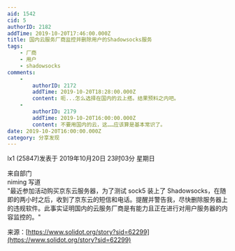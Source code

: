 ```yaml
---
aid: 1542
cid: 5
authorID: 2182
addTime: 2019-10-20T17:46:00.000Z
title: 国内云服务厂商监控并删除用户的Shadowsocks服务
tags:
    - 厂商
    - 用户
    - shadowsocks
comments:
    -
        authorID: 2172
        addTime: 2019-10-20T18:28:00.000Z
        content: 呃...怎么选择在国内的云上搭。结果预料之内吧。
    -
        authorID: 2179
        addTime: 2019-10-20T16:00:00.000Z
        content: 不要用国内的云，这……应该算是基本常识了。
date: 2019-10-20T16:00:00.000Z
category: 分享发现
---
```


lx1 (25847)发表于 2019年10月20日 23时03分 星期日

来自部门  
niming 写道  
"最近参加活动购买京东云服务器，为了测试 sock5 装上了 Shadowsocks，在随即的两小时之后，收到了京东云的短信和电话。提醒并警告我，尽快删除服务器上的违规软件。此事实证明国内的云服务厂商是有能力且正在进行对用户服务器的内容监控的。"

来源：[https://www.solidot.org/story?sid=62299](https://www.solidot.org/story?sid=62299)
